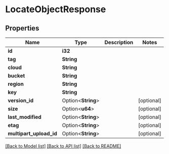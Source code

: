 # LocateObjectResponse

## Properties

Name | Type | Description | Notes
------------ | ------------- | ------------- | -------------
**id** | **i32** |  | 
**tag** | **String** |  | 
**cloud** | **String** |  | 
**bucket** | **String** |  | 
**region** | **String** |  | 
**key** | **String** |  | 
**version_id** | Option<**String**> |  | [optional]
**size** | Option<**u64**> |  | [optional]
**last_modified** | Option<**String**> |  | [optional]
**etag** | Option<**String**> |  | [optional]
**multipart_upload_id** | Option<**String**> |  | [optional]

[[Back to Model list]](../README.md#documentation-for-models) [[Back to API list]](../README.md#documentation-for-api-endpoints) [[Back to README]](../README.md)


